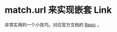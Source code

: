 # match.url 来实现嵌套 Link

非常实用的一个小技巧。对应官方文档的 [Basic](https://reacttraining.com/react-router/web/example/basic) 。
